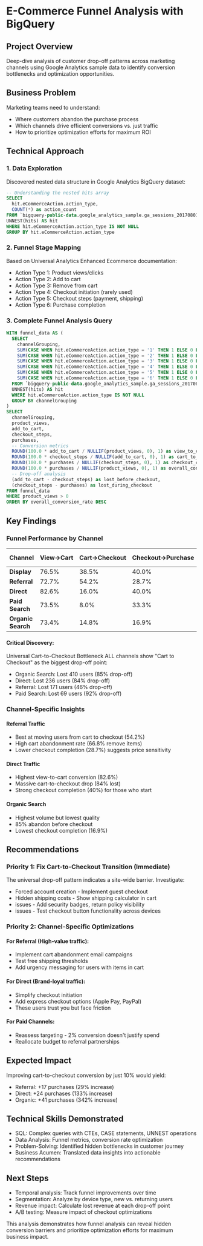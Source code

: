 # E-Commerce Funnel Analysis with BigQuery

## Project Overview
Deep-dive analysis of customer drop-off patterns across marketing channels using Google Analytics sample data to identify conversion bottlenecks and optimization opportunities.

## Business Problem
Marketing teams need to understand:
- Where customers abandon the purchase process
- Which channels drive efficient conversions vs. just traffic
- How to prioritize optimization efforts for maximum ROI

## Technical Approach

### 1. Data Exploration
Discovered nested data structure in Google Analytics BigQuery dataset:
```sql
-- Understanding the nested hits array
SELECT 
  hit.eCommerceAction.action_type,
  COUNT(*) as action_count
FROM `bigquery-public-data.google_analytics_sample.ga_sessions_20170801`,
UNNEST(hits) AS hit
WHERE hit.eCommerceAction.action_type IS NOT NULL
GROUP BY hit.eCommerceAction.action_type
```

### 2. Funnel Stage Mapping
Based on Universal Analytics Enhanced Ecommerce documentation:

- Action Type 1: Product views/clicks
- Action Type 2: Add to cart
- Action Type 3: Remove from cart
- Action Type 4: Checkout initiation (rarely used)
- Action Type 5: Checkout steps (payment, shipping)
- Action Type 6: Purchase completion



### 3. Complete Funnel Analysis Query
```sql
WITH funnel_data AS (
  SELECT 
    channelGrouping,
    SUM(CASE WHEN hit.eCommerceAction.action_type = '1' THEN 1 ELSE 0 END) as product_views,
    SUM(CASE WHEN hit.eCommerceAction.action_type = '2' THEN 1 ELSE 0 END) as add_to_cart,
    SUM(CASE WHEN hit.eCommerceAction.action_type = '3' THEN 1 ELSE 0 END) as remove_from_cart,
    SUM(CASE WHEN hit.eCommerceAction.action_type = '4' THEN 1 ELSE 0 END) as checkout_start,
    SUM(CASE WHEN hit.eCommerceAction.action_type = '5' THEN 1 ELSE 0 END) as checkout_steps,
    SUM(CASE WHEN hit.eCommerceAction.action_type = '6' THEN 1 ELSE 0 END) as purchases
  FROM `bigquery-public-data.google_analytics_sample.ga_sessions_20170801`,
  UNNEST(hits) AS hit
  WHERE hit.eCommerceAction.action_type IS NOT NULL
  GROUP BY channelGrouping
)
SELECT 
  channelGrouping,
  product_views,
  add_to_cart,
  checkout_steps,
  purchases,
  -- Conversion metrics
  ROUND(100.0 * add_to_cart / NULLIF(product_views, 0), 1) as view_to_cart_rate,
  ROUND(100.0 * checkout_steps / NULLIF(add_to_cart, 0), 1) as cart_to_checkout_rate,
  ROUND(100.0 * purchases / NULLIF(checkout_steps, 0), 1) as checkout_completion_rate,
  ROUND(100.0 * purchases / NULLIF(product_views, 0), 1) as overall_conversion_rate,
  -- Drop-off analysis
  (add_to_cart - checkout_steps) as lost_before_checkout,
  (checkout_steps - purchases) as lost_during_checkout
FROM funnel_data
WHERE product_views > 0
ORDER BY overall_conversion_rate DESC
```

## Key Findings

### Funnel Performance by Channel

| Channel | View→Cart | Cart→Checkout | Checkout→Purchase | Overall Conversion |
|---------|-----------|---------------|-------------------|-------------------|
| **Display** | 76.5% | 38.5% | 40.0% | 11.8% |
| **Referral** | 72.7% | 54.2% | 28.7% | 11.3% |
| **Direct** | 82.6% | 16.0% | 40.0% | 5.3% |
| **Paid Search** | 73.5% | 8.0% | 33.3% | 2.0% |
| **Organic Search** | 73.4% | 14.8% | 16.9% | 1.8% |


#### Critical Discovery:
Universal Cart-to-Checkout Bottleneck
ALL channels show "Cart to Checkout" as the biggest drop-off point:

- Organic Search: Lost 410 users (85% drop-off)
- Direct: Lost 236 users (84% drop-off)
- Referral: Lost 171 users (46% drop-off)
- Paid Search: Lost 69 users (92% drop-off)


### Channel-Specific Insights

#### Referral Traffic
- Best at moving users from cart to checkout (54.2%)
- High cart abandonment rate (66.8% remove items)
- Lower checkout completion (28.7%) suggests price sensitivity


#### Direct Traffic
- Highest view-to-cart conversion (82.6%)
- Massive cart-to-checkout drop (84% lost)
- Strong checkout completion (40%) for those who start


#### Organic Search
- Highest volume but lowest quality
- 85% abandon before checkout
- Lowest checkout completion (16.9%)



## Recommendations
### Priority 1: Fix Cart-to-Checkout Transition (Immediate)
The universal drop-off pattern indicates a site-wide barrier. 
Investigate:
- Forced account creation - Implement guest checkout
- Hidden shipping costs - Show shipping calculator in cart
-  issues - Add security badges, return policy visibility
-  issues - Test checkout button functionality across devices

### Priority 2: Channel-Specific Optimizations
#### For Referral (High-value traffic):
- Implement cart abandonment email campaigns
- Test free shipping thresholds
- Add urgency messaging for users with items in cart

#### For Direct (Brand-loyal traffic):
- Simplify checkout initiation
- Add express checkout options (Apple Pay, PayPal)
- These users trust you but face friction

#### For Paid Channels:
- Reassess targeting - 2% conversion doesn't justify spend
- Reallocate budget to referral partnerships


## Expected Impact
Improving cart-to-checkout conversion by just 10% would yield:

- Referral: +17 purchases (29% increase)
- Direct: +24 purchases (133% increase)
- Organic: +41 purchases (342% increase)


## Technical Skills Demonstrated

- SQL: Complex queries with CTEs, CASE statements, UNNEST operations
- Data Analysis: Funnel metrics, conversion rate optimization
-  Problem-Solving: Identified hidden bottlenecks in customer journey
- Business Acumen: Translated data insights into actionable recommendations



## Next Steps

- Temporal analysis: Track funnel improvements over time
- Segmentation: Analyze by device type, new vs. returning users
- Revenue impact: Calculate lost revenue at each drop-off point
- A/B testing: Measure impact of checkout optimizations


This analysis demonstrates how funnel analysis can reveal hidden conversion barriers and prioritize optimization efforts for maximum business impact.

